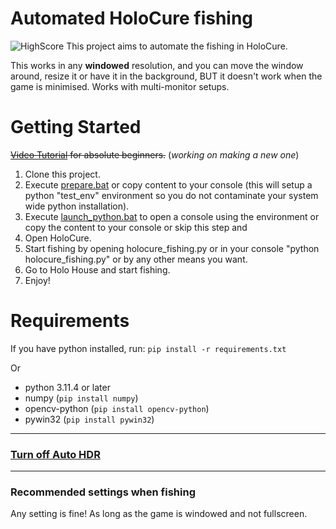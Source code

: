 # Automated HoloCure fishing
![HighScore](https://github.com/nopeAnon/Automated-HoloCure-Fishing/assets/91358729/ceb6506a-19cd-493a-afcf-980f39125f8a)
This project aims to automate the fishing in HoloCure.

This works in any **windowed** resolution, and you can move the window around, resize it or have it in the background, BUT it doesn't work when the game is minimised. Works with multi-monitor setups.

# Getting Started
~~[Video Tutorial](https://drive.google.com/file/d/14Xha8OWFiv26zBD4cYjMsHLD896q8RH4/view?usp=sharing) for absolute beginners.~~ (*working on making a new one*)

1. Clone this project.
2. Execute [prepare.bat](prepare.bat) or copy content to your console (this will setup a python "test_env" environment so you do not contaminate your system wide python installation).
3. Execute [launch_python.bat](launch_python.bat) to open a console using the environment or copy the content to your console or skip this step and
4. Open HoloCure.
5. Start fishing by opening holocure_fishing.py or in your console "python holocure_fishing.py" or by any other means you want.
6. Go to Holo House and start fishing.
7. Enjoy!

# Requirements
If you have python installed, run:
`pip install -r requirements.txt`

Or

* python 3.11.4 or later
* numpy (`pip install numpy`)
* opencv-python (`pip install opencv-python`)
* pywin32 (`pip install pywin32`)

<hr>

### [Turn off Auto HDR](https://github.com/nopeAnon/Automated-HoloCure-Fishing/issues/8#issuecomment-1685914312)

<hr>

### Recommended settings when fishing

Any setting is fine! As long as the game is windowed and not fullscreen.
